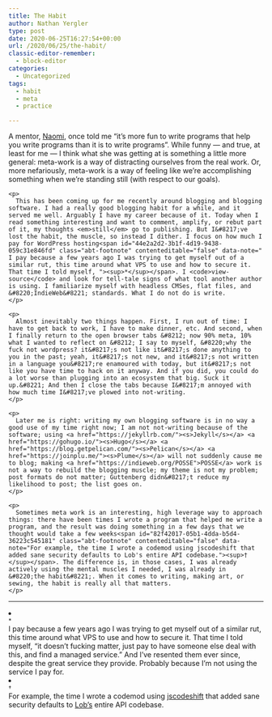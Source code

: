 ```yaml
---
title: The Habit
author: Nathan Yergler
type: post
date: 2020-06-25T16:27:54+00:00
url: /2020/06/25/the-habit/
classic-editor-remember:
  - block-editor
categories:
  - Uncategorized
tags:
  - habit
  - meta
  - practice

---
```

<div class="wp-block-group">
  <div class="wp-block-group__inner-container">
    <p>
      A mentor, <a href="https://naomiceder.tech/">Naomi</a>, once told me &#8220;it&#8217;s more fun to write programs that help you write programs than it is to write programs&#8221;. While funny &#8212; and true, at least for me &#8212; I think what she was getting at is something a little more general: meta-work is a way of distracting ourselves from the real work. Or, more nefariously, meta-work is a way of feeling like we&#8217;re accomplishing something when we&#8217;re standing still (with respect to our goals).
    </p>
    
    <p>
      This has been coming up for me recently around blogging and blogging software. I had a really good blogging habit for a while, and it served me well. Arguably I have my career because of it. Today when I read something interesting and want to comment, amplify, or rebut part of it, my thoughts <em>still</em> go to publishing. But I&#8217;ve lost the habit, the muscle, so instead I dither. I focus on how much I pay for WordPress hosting<span id="44e2a2d2-3b1f-4d19-9438-059c31e846fd" class="abt-footnote" contenteditable="false" data-note=" I pay because a few years ago I was trying to get myself out of a similar rut, this time around what VPS to use and how to secure it. That time I told myself, "><sup>​*​</sup></span>. I <code>view-source</code> and look for tell-tale signs of what tool another author is using. I familiarize myself with headless CMSes, flat files, and &#8220;IndieWeb&#8221; standards. What I do not do is write.
    </p>
    
    <p>
      Almost inevitably two things happen. First, I run out of time: I have to get back to work, I have to make dinner, etc. And second, when I finally return to the open browser tabs &#8212; now 90% meta, 10% what I wanted to reflect on &#8212; I say to myself, &#8220;why the fuck not wordpress? it&#8217;s not like it&#8217;s done anything to you in the past; yeah, it&#8217;s not new, and it&#8217;s not written in a language you&#8217;re enamoured with today, but it&#8217;s not like you have time to hack on it anyway. And if you did, you could do a lot worse than plugging into an ecosystem that big. Suck it up.&#8221; And then I close the tabs because I&#8217;m annoyed with how much time I&#8217;ve plowed into not-writing.
    </p>
    
    <p>
      Later me is right: writing my own blogging software is in no way a good use of my time right now; I am not not-writing because of the software; using <a href="https://jekyllrb.com/"><s>Jekyll</s></a> <a href="https://gohugo.io/"><s>Hugo</s></a> <a href="https://blog.getpelican.com/"><s>Pelican</s></a> <a href="https://joinplu.me/"><s>Plume</s></a> will not suddenly cause me to blog; making <a href="https://indieweb.org/POSSE">POSSE</a> work is not a way to rebuild the blogging muscle; my theme is not my problem; post formats do not matter; Guttenberg didn&#8217;t reduce my likelihood to post; the list goes on.
    </p>
    
    <p>
      Sometimes meta work is an interesting, high leverage way to approach things: there have been times I wrote a program that helped me write a program, and the result was doing something in a few days that we thought would take a few weeks<span id="82f42017-05b1-4dda-b5d4-36223c545181" class="abt-footnote" contenteditable="false" data-note="For example, the time I wrote a codemod using jscodeshift that added sane security defaults to Lob's entire API codebase."><sup>​†​</sup></span>. The difference is, in those cases, I was already actively using the mental muscles I needed, I was already in &#8220;the habit&#8221;. When it comes to writing, making art, or sewing, the habit is really all that matters.
    </p>
  </div>
</div><section class="wp-block-abt-footnotes abt-footnotes" role="region" aria-label="Footnotes">

* * *

<li id="44e2a2d2-3b1f-4d19-9438-059c31e846fd-ref" class="abt-footnotes-item">
  <div class="abt-footnotes-item__marker">
    <sup>​*​</sup>
  </div>
  
  <div class="abt-footnotes-item__content">
    I pay because a few years ago I was trying to get myself out of a similar rut, this time around what VPS to use and how to secure it. That time I told myself, &#8220;it doesn&#8217;t fucking matter, just pay to have someone else deal with this, and find a managed service.&#8221; And I&#8217;ve resented them ever since, despite the great service they provide. Probably because I&#8217;m not using the service I pay for.
  </div>
</li>

<li id="82f42017-05b1-4dda-b5d4-36223c545181-ref" class="abt-footnotes-item">
  <div class="abt-footnotes-item__marker">
    <sup>​†​</sup>
  </div>
  
  <div class="abt-footnotes-item__content">
    For example, the time I wrote a codemod using <a href="https://github.com/facebook/jscodeshift">jscodeshift</a> that added sane security defaults to <a href="https://lob.com">Lob&#8217;s</a> entire API codebase.
  </div>
</li></section>